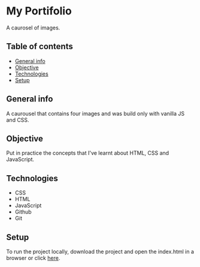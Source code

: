 # My Portifolio

A caurosel of images.

## Table of contents
- [General info](#general-info)
- [Objective](#objective)
- [Technologies](#technologies)
- [Setup](#setup)

## General info

A caurousel that contains four images and was build only with vanilla JS and CSS.

## Objective

Put in practice the concepts that I've learnt about HTML, CSS and JavaScript.

## Technologies

- CSS
- HTML
- JavaScript
- Github
- Git

## Setup

To run the project locally, download the project and open the index.html in a browser or click [here](https://pedroaugusto-melo.github.io/carousel/).

